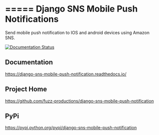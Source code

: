 =====
Django SNS Mobile Push Notifications
=====

Send mobile push notification to IOS and android devices using Amazon SNS.

[![Documentation Status](https://readthedocs.org/projects/django-sns-mobile-push-notification/badge/?version=latest)](http://django-sns-mobile-push-notification.readthedocs.io/en/latest/?badge=latest)

Documentation
-----------
https://django-sns-mobile-push-notification.readthedocs.io/

Project Home
------------
https://github.com/fuzz-productions/django-sns-mobile-push-notification

PyPi
------------
https://pypi.python.org/pypi/django-sns-mobile-push-notification